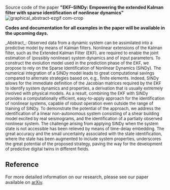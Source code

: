Source code of the paper **"EKF–SINDy: Empowering the extended Kalman filter with sparse identification of nonlinear dynamics"**
![graphical_abstract-ezgif com-crop](https://github.com/ContiPaolo/EKF-SINDy/assets/51111500/d94bc746-9b4f-4830-a5b3-8ed06041652f)

**Codes and documentation for all examples in the paper will be available in the upcoming days.** 

<p style="font-size:small;">
_Abstract_: Observed data from a dynamic system can be assimilated into a predictive model by means of Kalman filters. Nonlinear extensions of the Kalman filter, such as the Extended Kalman Filter (EKF), are required to enable the joint estimation of (possibly nonlinear) system dynamics and of input parameters. To construct the evolution model used in the prediction phase of the EKF, we propose to rely on the Sparse Identification of Nonlinear Dynamics (SINDy). The numerical integration of a SINDy model leads to great computational savings compared to alternate strategies based on, e.g., finite elements. Indeed, SINDy allows for the immediate definition of the Jacobian matrices required by the EKF to identify system dynamics and properties, a derivation that is usually extremely involved with physical models. As a result, combining the EKF with SINDy provides a computationally efficient, easy-to-apply approach for the identification of nonlinear systems, capable of robust operation even outside the range of training of SINDy. To demonstrate the potential of the approach, we address the identification of a linear non-autonomous system consisting of a shear building model excited by real seismograms, and the identification of a partially observed nonlinear system. The challenge arising from applying SINDy when the system state is not accessible has been relieved by means of time-delay embedding. The great accuracy and the small uncertainty associated with the state identification, where the state has been augmented to include system properties, underscores the great potential of the proposed strategy, paving the way for the development of predictive digital twins in different fields.


## Reference
For more detailed information on our research, please see our paper available on [arXiv](http://arxiv.org/abs/2404.07536).

<!--  ### How to Cite
If you find this work useful in your research, please consider citing:

```bibtex
@article{ekf_sindy_2024,
  title={EKF–SINDy: Empowering the Extended Kalman Filter with Sparse Identification of Nonlinear Dynamics},
  author={Author1, A. and Author2, B. and Author3, C.},
  journal={arXiv preprint arXiv:2404.07536},
  year={2024}
}
-->
